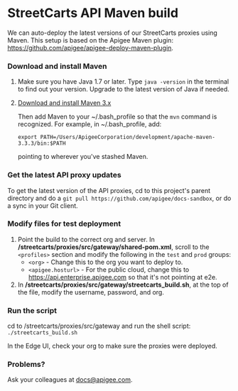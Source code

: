 # StreetCarts API Maven build

We can auto-deploy the latest versions of our StreetCarts proxies using Maven. This setup is based on the Apigee Maven plugin: https://github.com/apigee/apigee-deploy-maven-plugin.

### Download and install Maven

1. Make sure you have Java 1.7 or later. Type ```java -version``` in the terminal to find out your version. Upgrade to the latest version of Java if needed.
2. [Download and install Maven 3.x](http://maven.apache.org/download.cgi)
   
   Then add Maven to your ~/.bash_profile so that the ```mvn``` command is recognized. For example, in ~/.bash_profile, add: 
   
   ```export PATH=/Users/ApigeeCorporation/development/apache-maven-3.3.3/bin:$PATH```

   pointing to wherever you've stashed Maven.

### Get the latest API proxy updates

To get the latest version of the API proxies, cd to this project's parent directory and do a ```git pull https://github.com/apigee/docs-sandbox```, or do a sync in your Git client.


### Modify files for test deployment

1. Point the build to the correct org and server.
   In **/streetcarts/proxies/src/gateway/shared-pom.xml**, scroll to the ```<profiles>``` section and modify the following in the ```test``` and ```prod``` groups:
   - ```<org>``` - Change this to the org you want to deploy to.
   - ```<apigee.hosturl>``` - For the public cloud, change this to https://api.enterprise.apigee.com so that it's not pointing at e2e.
2. In **/streetcarts/proxies/src/gateway/streetcarts_build.sh**, at the top of the file, modify the username, password, and org.

### Run the script

cd to /streetcarts/proxies/src/gateway and run the shell script: ```./streetcarts_build.sh```

In the Edge UI, check your org to make sure the proxies were deployed.

### Problems?

Ask your colleagues at docs@apigee.com.


